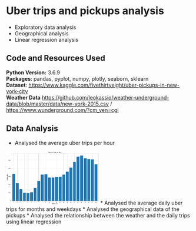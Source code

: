 # Uber trips and pickups analysis
* Exploratory data analysis
* Geographical analysis
* Linear regression analysis

## Code and Resources Used
**Python Version:** 3.6.9  
**Packages**: pandas, pyplot, numpy, plotly, seaborn, sklearn  
**Dataset**: https://www.kaggle.com/fivethirtyeight/uber-pickups-in-new-york-city   
**Weather Data** https://github.com/leokassio/weather-underground-data/blob/master/data/new-york-2015.csv / https://www.wunderground.com/?cm_ven=cgi  

## Data Analysis
* Analysed the average uber trips per hour
<img src="https://raw.githubusercontent.com/timstracke/uber_trips_analysis/main/pictures/uber_hour_trips.png" width=50% height=50%>
* Analysed the average daily uber trips for months and weekdays
* Analysed the geographical data of the pickups
* Analysed the relationship between the weather and the daily trips using linear regression
